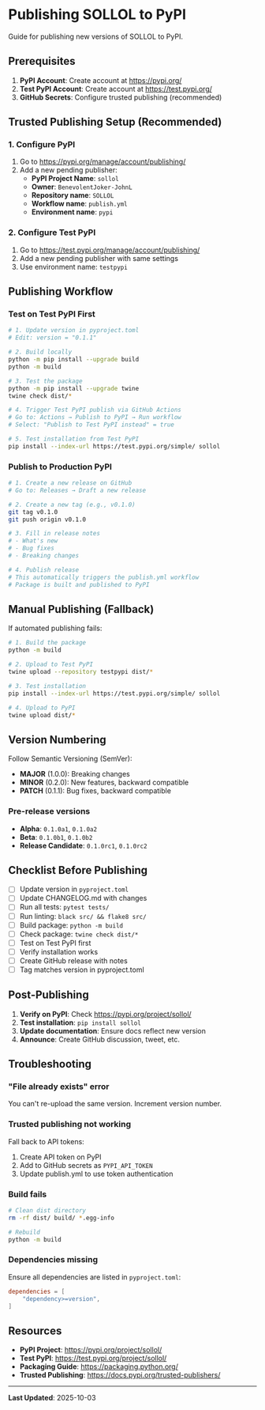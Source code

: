 # Publishing SOLLOL to PyPI

Guide for publishing new versions of SOLLOL to PyPI.

## Prerequisites

1. **PyPI Account**: Create account at https://pypi.org/
2. **Test PyPI Account**: Create account at https://test.pypi.org/
3. **GitHub Secrets**: Configure trusted publishing (recommended)

## Trusted Publishing Setup (Recommended)

### 1. Configure PyPI

1. Go to https://pypi.org/manage/account/publishing/
2. Add a new pending publisher:
   - **PyPI Project Name**: `sollol`
   - **Owner**: `BenevolentJoker-JohnL`
   - **Repository name**: `SOLLOL`
   - **Workflow name**: `publish.yml`
   - **Environment name**: `pypi`

### 2. Configure Test PyPI

1. Go to https://test.pypi.org/manage/account/publishing/
2. Add a new pending publisher with same settings
3. Use environment name: `testpypi`

## Publishing Workflow

### Test on Test PyPI First

```bash
# 1. Update version in pyproject.toml
# Edit: version = "0.1.1"

# 2. Build locally
python -m pip install --upgrade build
python -m build

# 3. Test the package
python -m pip install --upgrade twine
twine check dist/*

# 4. Trigger Test PyPI publish via GitHub Actions
# Go to: Actions → Publish to PyPI → Run workflow
# Select: "Publish to Test PyPI instead" = true

# 5. Test installation from Test PyPI
pip install --index-url https://test.pypi.org/simple/ sollol
```

### Publish to Production PyPI

```bash
# 1. Create a new release on GitHub
# Go to: Releases → Draft a new release

# 2. Create a new tag (e.g., v0.1.0)
git tag v0.1.0
git push origin v0.1.0

# 3. Fill in release notes
# - What's new
# - Bug fixes
# - Breaking changes

# 4. Publish release
# This automatically triggers the publish.yml workflow
# Package is built and published to PyPI
```

## Manual Publishing (Fallback)

If automated publishing fails:

```bash
# 1. Build the package
python -m build

# 2. Upload to Test PyPI
twine upload --repository testpypi dist/*

# 3. Test installation
pip install --index-url https://test.pypi.org/simple/ sollol

# 4. Upload to PyPI
twine upload dist/*
```

## Version Numbering

Follow Semantic Versioning (SemVer):

- **MAJOR** (1.0.0): Breaking changes
- **MINOR** (0.2.0): New features, backward compatible
- **PATCH** (0.1.1): Bug fixes, backward compatible

### Pre-release versions

- **Alpha**: `0.1.0a1`, `0.1.0a2`
- **Beta**: `0.1.0b1`, `0.1.0b2`
- **Release Candidate**: `0.1.0rc1`, `0.1.0rc2`

## Checklist Before Publishing

- [ ] Update version in `pyproject.toml`
- [ ] Update CHANGELOG.md with changes
- [ ] Run all tests: `pytest tests/`
- [ ] Run linting: `black src/ && flake8 src/`
- [ ] Build package: `python -m build`
- [ ] Check package: `twine check dist/*`
- [ ] Test on Test PyPI first
- [ ] Verify installation works
- [ ] Create GitHub release with notes
- [ ] Tag matches version in pyproject.toml

## Post-Publishing

1. **Verify on PyPI**: Check https://pypi.org/project/sollol/
2. **Test installation**: `pip install sollol`
3. **Update documentation**: Ensure docs reflect new version
4. **Announce**: Create GitHub discussion, tweet, etc.

## Troubleshooting

### "File already exists" error

You can't re-upload the same version. Increment version number.

### Trusted publishing not working

Fall back to API tokens:
1. Create API token on PyPI
2. Add to GitHub secrets as `PYPI_API_TOKEN`
3. Update publish.yml to use token authentication

### Build fails

```bash
# Clean dist directory
rm -rf dist/ build/ *.egg-info

# Rebuild
python -m build
```

### Dependencies missing

Ensure all dependencies are listed in `pyproject.toml`:
```toml
dependencies = [
    "dependency>=version",
]
```

## Resources

- **PyPI Project**: https://pypi.org/project/sollol/
- **Test PyPI**: https://test.pypi.org/project/sollol/
- **Packaging Guide**: https://packaging.python.org/
- **Trusted Publishing**: https://docs.pypi.org/trusted-publishers/

---

**Last Updated**: 2025-10-03

